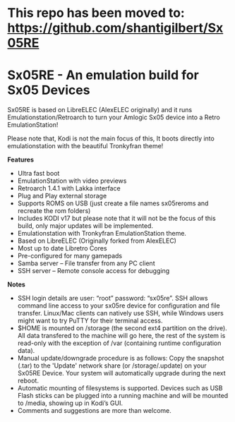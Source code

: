 
# This repo has been moved to: https://github.com/shantigilbert/Sx05RE


# Sx05RE - An emulation build for Sx05 Devices

Sx05RE is based on LibreELEC (AlexELEC originally) and it runs Emulationstation/Retroarch to turn your Amlogic Sx05 device into a Retro EmulationStation! 

Please note that, Kodi is not the main focus of this, It boots directly into emulationstation with the beautiful Tronkyfran theme! 

**Features**

* Ultra fast boot
* EmulationStation with video previews
* Retroarch 1.4.1 with Lakka interface
* Plug and Play external storage
* Supports ROMS on USB (just create a file names sx05reroms and recreate the rom folders)
* Includes KODI v17 but please note that it will not be the focus of this build, only major updates will be implemented.
* Emulationstation with Tronkyfran EmulationStation theme.
* Based on LibreELEC (Originally forked from AlexELEC)
* Most up to date Libretro Cores
* Pre-configured for many gamepads
* Samba server – File transfer from any PC client
* SSH server – Remote console access for debugging


**Notes**

* SSH login details are user: “root” password: “sx05re”.
  SSH allows command line access to your sx05re device for configuration
  and file transfer. Linux/Mac clients can natively use SSH, while Windows
  users might want to try PuTTY for their terminal access.
* $HOME is mounted on /storage (the second ext4 partition on the drive). 
  All data transfered to the machine will go here, the rest of the system is
  read-only with the exception of /var (containing runtime configuration data).
* Manual update/downgrade procedure is as follows:
  Copy the snapshot (.tar) to the 'Update' network share (or /storage/.update) on
  your Sx05RE Device. Your system will automatically upgrade during the 
  next reboot.
* Automatic mounting of filesystems is supported. Devices such as USB Flash 
  sticks can be plugged into a running machine and will be mounted to /media,
  showing up in Kodi’s GUI.
* Comments and suggestions are more than welcome.


